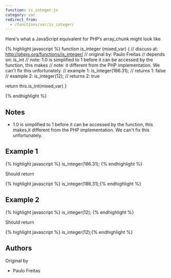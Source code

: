 ```yaml
---
function: is_integer.js
category: var
redirect_from:
  - /functions/var/is_integer/
---
```


<!-- WARNING! This file is auto generated by `npm run web:inject`, do not edit by hand -->

Here's what a JavaScript equivalent for PHP’s array_chunk might look like

{% highlight javascript %}
function is_integer (mixed_var) {
  //  discuss at: http://phpjs.org/functions/is_integer/
  // original by: Paulo Freitas
  //  depends on: is_int
  //        note: 1.0 is simplified to 1 before it can be accessed by the function, this makes
  //        note: it different from the PHP implementation. We can't fix this unfortunately.
  //   example 1: is_integer(186.31);
  //   returns 1: false
  //   example 2: is_integer(12);
  //   returns 2: true

  return this.is_int(mixed_var)
}

{% endhighlight %}

## Notes
- 1.0 is simplified to 1 before it can be accessed by the function, this makes,it different from the PHP implementation. We can't fix this unfortunately.

## Example 1

{% highlight javascript %}
is_integer(186.31);
{% endhighlight %}

Should return

{% highlight javascript %}
is_integer(186.31);{% endhighlight %}

## Example 2

{% highlight javascript %}
is_integer(12);
{% endhighlight %}

Should return

{% highlight javascript %}
is_integer(12);{% endhighlight %}


## Authors


Original by

- Paulo Freitas

